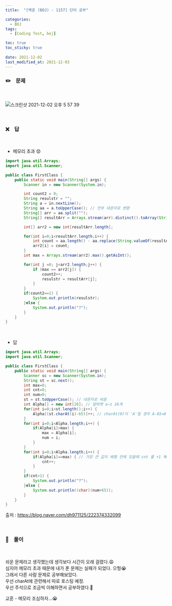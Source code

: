 ```yaml
---
title:  "[백준 (BOJ) - 1157] 단어 공부"

categories:
  - BOJ
tags:
  - [Coding Test, boj]

toc: true
toc_sticky: true
 
date: 2021-12-02
last_modified_at: 2021-12-03
---
```


### :pencil2:&nbsp; &nbsp; 문제 
<br>

![스크린샷 2021-12-02 오후 5 57 39](https://user-images.githubusercontent.com/93639793/144389947-b72c54bc-088a-4789-bfed-63f1f6af53f0.png)

   
<br>

### :x:&nbsp; &nbsp; 답
<br>

- 메모리 초과 :worried:   
```java
import java.util.Arrays;
import java.util.Scanner;

public class FirstClass {
    public static void main(String[] args) {
        Scanner in = new Scanner(System.in);

        int count2 = 0;
        String resulstr = "";
        String a = in.nextLine();
        String aa = a.toUpperCase(); // 전부 대문자로 변환
        String[] arr = aa.split("");
        String[] resultArr = Arrays.stream(arr).distinct().toArray(String[]::new); // 중복제거

        int[] arr2 = new int[resultArr.length];

        for(int i=0;i<resultArr.length;i++) {
            int count = aa.length() - aa.replace(String.valueOf(resultArr[i]), "").length(); // 중복 개수 찾기
            arr2[i] = count;
        }
        int max = Arrays.stream(arr2).max().getAsInt();

        for(int j =0; j<arr2.length;j++) {
            if (max == arr2[j]) {
                count2++;
                resulstr = resultArr[j];
            }
        }
        if(count2==1) {
            System.out.println(resulstr);
        }else {
            System.out.println("?");
        }
    }
}
```
<br>

- 답

```java
import java.util.Arrays;
import java.util.Scanner;

public class FirstClass {
    public static void main(String[] args) {
        Scanner sc = new Scanner(System.in);
        String st = sc.next();
        int max=0;
        int cnt=0;
        int num=0;
        st = st.toUpperCase(); // 대문자로 바꿈
        int Alpha[] = new int[26]; // 알파벳 a~z 26개
        for(int i=0;i<st.length();i++) {
            Alpha[(st.charAt(i)-65)]++; // charAt(0)이 'A'일 경우 A-65=0 이므로 Alpha[0]의 값을 +1 해주는 과정
        }
        for(int i=0;i<Alpha.length;i++) {
            if(Alpha[i]>max) {
                max = Alpha[i];
                num = i;
            }
        }
        for(int i=0;i<Alpha.length;i++) {
            if(Alpha[i]==max) { // 가장 큰 값이 배열 안에 있을때 cnt 를 +1 해줌
                cnt++;
            }
        }
        if(cnt>1) {
            System.out.println("?");
        }else {
            System.out.println((char)(num+65));
        }
    }
}
```

출처 : https://blog.naver.com/dh971125/222374332099   

<br>

### :closed_book:&nbsp; &nbsp; 풀이   
<br>

쉬운 문제라고 생각했는데 생각보다 시간이 오래 걸렸다.:weary:   
심지어 메모리 초과 때문에 내가 푼 문제는 실패가 되었다. 으헝:sob:   
그래서 다른 사람 문제로 공부해보았다.   
우선 charAt에 관련해서 따로 포스팅 예정.   
우선 주석으로 조금씩 이해하면서 공부하였다.:wave:   

교훈 - 메모리 조심하자...:sob: 





